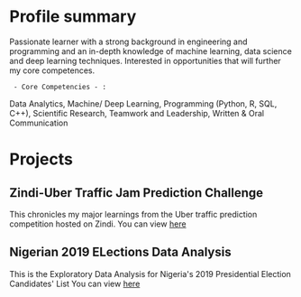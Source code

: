 # Profile summary
Passionate learner with a strong background in engineering and programming and an in-depth knowledge of machine learning, data science and deep learning techniques. Interested in opportunities that will further my core competences. 

     - Core Competencies - :
Data Analytics, Machine/ Deep Learning, Programming (Python, R, SQL, C++), Scientific Research, Teamwork and Leadership, Written & Oral Communication

# Projects
## Zindi-Uber Traffic Jam Prediction Challenge
This chronicles my major learnings from the Uber traffic prediction competition hosted on Zindi.
You can view [here](https://dehbaiyor.github.io/Zindi-Uber-Traffic-Jam-Competition)

## Nigerian 2019 ELections Data Analysis
This is the Exploratory Data Analysis for Nigeria's 2019 Presidential Election Candidates' List
You can view [here](https://dehbaiyor.github.io/2019-Elections)

